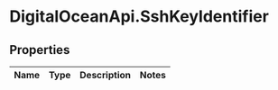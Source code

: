 # DigitalOceanApi.SshKeyIdentifier

## Properties
Name | Type | Description | Notes
------------ | ------------- | ------------- | -------------
